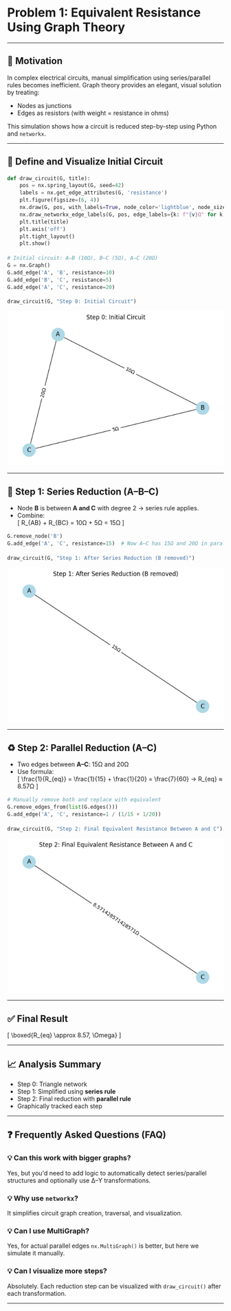 # Problem 1: Equivalent Resistance Using Graph Theory

---

## 🧠 Motivation

In complex electrical circuits, manual simplification using series/parallel rules becomes inefficient. Graph theory provides an elegant, visual solution by treating:

- Nodes as junctions
- Edges as resistors (with weight = resistance in ohms)

This simulation shows how a circuit is reduced step-by-step using Python and `networkx`.


---

## 🔌 Define and Visualize Initial Circuit

```python
def draw_circuit(G, title):
    pos = nx.spring_layout(G, seed=42)
    labels = nx.get_edge_attributes(G, 'resistance')
    plt.figure(figsize=(6, 4))
    nx.draw(G, pos, with_labels=True, node_color='lightblue', node_size=700)
    nx.draw_networkx_edge_labels(G, pos, edge_labels={k: f"{v}Ω" for k, v in labels.items()})
    plt.title(title)
    plt.axis('off')
    plt.tight_layout()
    plt.show()

# Initial circuit: A–B (10Ω), B–C (5Ω), A–C (20Ω)
G = nx.Graph()
G.add_edge('A', 'B', resistance=10)
G.add_edge('B', 'C', resistance=5)
G.add_edge('A', 'C', resistance=20)

draw_circuit(G, "Step 0: Initial Circuit")
```
![alt text](image.png)

---

## 🔄 Step 1: Series Reduction (A–B–C)

- Node **B** is between **A and C** with degree 2 → series rule applies.
- Combine:  
  \[
  R_{AB} + R_{BC} = 10Ω + 5Ω = 15Ω
  \]

```python
G.remove_node('B')
G.add_edge('A', 'C', resistance=15)  # Now A–C has 15Ω and 20Ω in parallel

draw_circuit(G, "Step 1: After Series Reduction (B removed)")
```
![alt text](image-1.png)

---

## ♻️ Step 2: Parallel Reduction (A–C)

- Two edges between **A–C**: 15Ω and 20Ω
- Use formula:  
  \[
  \frac{1}{R_{eq}} = \frac{1}{15} + \frac{1}{20} = \frac{7}{60} → R_{eq} ≈ 8.57Ω
  \]

```python
# Manually remove both and replace with equivalent
G.remove_edges_from(list(G.edges()))
G.add_edge('A', 'C', resistance=1 / (1/15 + 1/20))

draw_circuit(G, "Step 2: Final Equivalent Resistance Between A and C")
```

![alt text](image-2.png)

---

## ✅ Final Result

\[
\boxed{R_{eq} \approx 8.57\, \Omega}
\]

---

## 📈 Analysis Summary

- Step 0: Triangle network
- Step 1: Simplified using **series rule**
- Step 2: Final reduction with **parallel rule**
- Graphically tracked each step

---

## ❓ Frequently Asked Questions (FAQ)

### 💡 Can this work with bigger graphs?
Yes, but you'd need to add logic to automatically detect series/parallel structures and optionally use Δ–Y transformations.

### 💡 Why use `networkx`?
It simplifies circuit graph creation, traversal, and visualization.

### 💡 Can I use MultiGraph?
Yes, for actual parallel edges `nx.MultiGraph()` is better, but here we simulate it manually.

### 💡 Can I visualize more steps?
Absolutely. Each reduction step can be visualized with `draw_circuit()` after each transformation.

---


